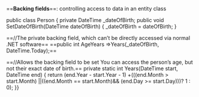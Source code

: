 ==**Backing fields**==: controlling access to data in an entity class  

public class Person
{
private DateTime _dateOfBirth;
public void SetDateOfBirth(DateTime dateOfBirth)
{
_dateOfBirth = dateOfBirth;
}

==//The private backing field, which can’t be directly accessed via normal .NET software==
==public int AgeYears =>Years(_dateOfBirth, DateTime.Today);==

==//Allows the backing field to be set You can access the person’s age, but not their exact date of birth.==
private static int Years(DateTime start, DateTime end)
{
return (end.Year - start.Year - 1) +(((end.Month > start.Month) ||((end.Month == start.Month)&& (end.Day >= start.Day)))? 1 : 0);
}}  